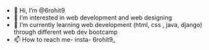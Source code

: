 - 👋 Hi, I’m @6rohit9
- 👀 I’m interested in web development and web designing
- 🌱 I’m currently learning web development (html, css , java, django) through different web dev bootcamp
- 📫 How to reach me-
insta- 6rohit9_


<!---
6rohit9/6rohit9 is a ✨ special ✨ repository because its `README.md` (this file) appears on your GitHub profile.
You can click the Preview link to take a look at your changes.
--->
